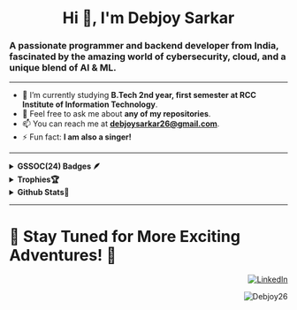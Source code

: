 # <h1 align="center">Hi 👋, I'm Debjoy Sarkar</h1>

### A passionate programmer and backend developer from India, fascinated by the amazing world of cybersecurity, cloud, and a unique blend of AI & ML.
---

- 🌱 I’m currently studying **B.Tech 2nd year, first semester at RCC Institute of Information Technology**.
- 💬 Feel free to ask me about **any of my repositories**.
- 📫 You can reach me at **[debjoysarkar26@gmail.com](mailto:debjoysarkar26@gmail.com)**.
- ⚡ Fun fact: **I am also a singer!**

---
<details>	
 <summary><b>GSSOC(24) Badges 🪶</b></summary><br>
<div style='display:flex; align-items:center; gap: 10px;' align='center'><a href="https://gssoc.girlscript.tech/leaderboard">
<img src="https://raw.githubusercontent.com/GSSoC24/Postman-Challenge/main/docs/assets/Postman%20White.png" width="100px" height="100px" />
  <img src="https://raw.githubusercontent.com/GSSoC24/Postman-Challenge/main/docs/assets/1.png" width="100px" height="100px" />
  <img src="https://raw.githubusercontent.com/GSSoC24/Postman-Challenge/main/docs/assets/2.png" width="100px" height="100px" />
  <img src="https://raw.githubusercontent.com/GSSoC24/Postman-Challenge/main/docs/assets/3.png" width="100px" height="100px" />
  <img src="https://raw.githubusercontent.com/GSSoC24/Postman-Challenge/main/docs/assets/4.png" width="100px" height="100px" />
  <img src="https://raw.githubusercontent.com/GSSoC24/Postman-Challenge/main/docs/assets/5.png" width="100px" height="100px" />
  <img src="https://raw.githubusercontent.com/GSSoC24/Hack-Web3Conf/refs/heads/main/assets/Hack-Web3Conf%202024%20Badge%20(2).png" width="100px" height="100px" /></a>
</div>
</details>

<details>
  <summary><b>Trophies🏆</b></summary><br>
<p align="center"> 
  <a href="https://github.com/ryo-ma/github-profile-trophy"><img src="https://github-profile-trophy.vercel.app/?username=Debjoy26&theme=onedark" alt="Debjoy26" /></a> 
</p>
</details>

<details>
  <summary><b>Github Stats🐼</b></summary><br>
 <p align="center">
   &nbsp;<img align="center" src="https://github-readme-stats.vercel.app/api?username=Debjoy26&theme=dark&hide_border=false&include_all_commits=false&count_private=false" />
   <img align="center"  src="https://github-readme-stats.vercel.app/api/top-langs/?username=Debjoy26&theme=dark&hide_border=false&include_all_commits=true&count_private=true&layout=compact" />
 </p>
</details>



---


# <h1 align="left">🎉 Stay Tuned for More Exciting Adventures! 🎉</h1>




<p align="right">
  <a href="https://www.linkedin.com/in/debjoysarkar/" target="blank">
    <img alt='LinkedIn' src='https://img.shields.io/badge/LinkedIn-100000?style=for-the-badge&logo=LinkedIn&logoColor=white&labelColor=000000&color=0072b1'/></a>
</p>
<p align="right">
  <img src="https://komarev.com/ghpvc/?username=Debjoy26&label=Profile%20views&color=0e75b6&style=flat" alt="Debjoy26" /> 
</p>
